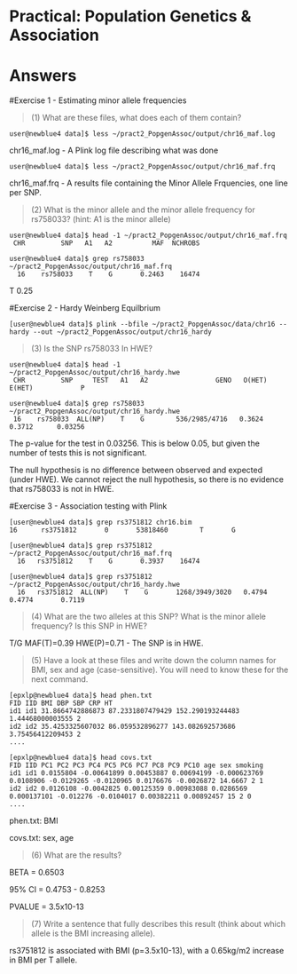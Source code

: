 # Practical: Population Genetics & Association
# Answers

#Exercise 1 - Estimating minor allele frequencies

> (1) What are these files, what does each of them contain?

```
user@newblue4 data]$ less ~/pract2_PopgenAssoc/output/chr16_maf.log
```

chr16_maf.log - A Plink log file describing what was done

```
user@newblue4 data]$ less ~/pract2_PopgenAssoc/output/chr16_maf.frq
```

chr16_maf.frq - A results file containing the Minor Allele Frquencies, one line per SNP.


> (2) What is the minor allele and the minor allele frequency for rs758033? (hint: A1 is the minor allele)

```
user@newblue4 data]$ head -1 ~/pract2_PopgenAssoc/output/chr16_maf.frq
 CHR         SNP   A1   A2          MAF  NCHROBS
```
```
user@newblue4 data]$ grep rs758033 ~/pract2_PopgenAssoc/output/chr16_maf.frq
  16    rs758033    T    G       0.2463    16474
```

T 0.25

#Exercise 2 - Hardy Weinberg Equilbrium

```
[user@newblue4 data]$ plink --bfile ~/pract2_PopgenAssoc/data/chr16 --hardy --out ~/pract2_PopgenAssoc/output/chr16_hardy
```

> (3) Is the SNP rs758033 In HWE?

```
user@newblue4 data]$ head -1 ~/pract2_PopgenAssoc/output/chr16_hardy.hwe
 CHR         SNP     TEST   A1   A2                 GENO   O(HET)   E(HET)            P
```
```
user@newblue4 data]$ grep rs758033 ~/pract2_PopgenAssoc/output/chr16_hardy.hwe
 16    rs758033  ALL(NP)    T    G        536/2985/4716   0.3624   0.3712      0.03256
```

The p-value for the test in 0.03256. This is below 0.05, but given the number of tests this is not significant.

The null hypothesis is no difference between observed and expected (under HWE). We cannot reject the null hypothesis, so there is no evidence that rs758033 is not in HWE.

#Exercise 3 - Association testing with Plink
```
[user@newblue4 data]$ grep rs3751812 chr16.bim
16      rs3751812       0       53818460        T       G
```

```
[user@newblue4 data]$ grep rs3751812 ~/pract2_PopgenAssoc/output/chr16_maf.frq
  16   rs3751812    T    G       0.3937    16474
```

```
[user@newblue4 data]$ grep rs3751812 ~/pract2_PopgenAssoc/output/chr16_hardy.hwe
  16   rs3751812  ALL(NP)    T    G       1268/3949/3020   0.4794   0.4774       0.7119
```

> (4) What are the two alleles at this SNP? What is the minor allele frequency? Is this SNP in HWE?

T/G MAF(T)=0.39 HWE(P)=0.71 - The SNP is in HWE.

> (5) Have a look at these files and write down the column names for BMI, sex and age (case-sensitive). You will need to know these for the next command.

```
[epxlp@newblue4 data]$ head phen.txt
FID IID BMI DBP SBP CRP HT
id1 id1 31.8664742886873 87.2331807479429 152.290193244483 1.44468000003555 2
id2 id2 35.4253325607032 86.059532896277 143.082692573686 3.75456412209453 2
....
```

```
[epxlp@newblue4 data]$ head covs.txt
FID IID PC1 PC2 PC3 PC4 PC5 PC6 PC7 PC8 PC9 PC10 age sex smoking
id1 id1 0.0155804 -0.00641899 0.00453887 0.00694199 -0.000623769 0.0108906 -0.0129265 -0.0120965 0.0176676 -0.0026872 14.6667 2 1
id2 id2 0.0126108 -0.0042825 0.00125359 0.00983088 0.0286569 0.000137101 -0.012276 -0.0104017 0.00382211 0.00892457 15 2 0
....
```

phen.txt: BMI

covs.txt: sex, age


> (6) What are the results?

BETA = 0.6503

95% CI = 0.4753 - 0.8253

PVALUE = 3.5x10-13

> (7) Write a sentence that fully describes this result (think about which allele is the BMI increasing allele).

rs3751812 is associated with BMI (p=3.5x10-13), with a 0.65kg/m2 increase in BMI per T allele.
